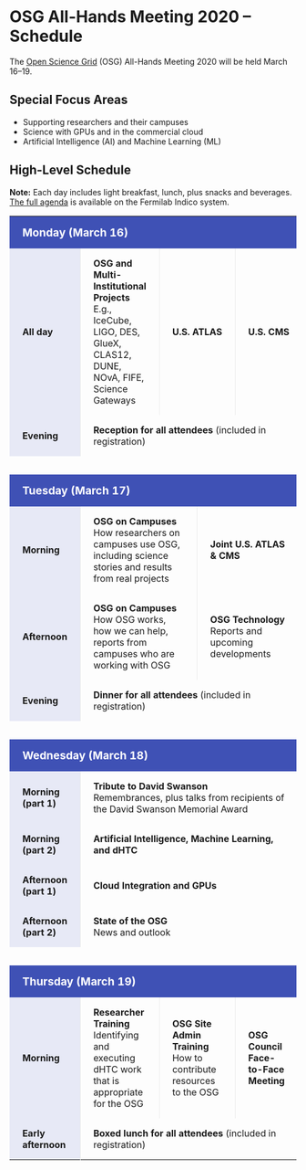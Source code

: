 # OSG All-Hands Meeting 2020 &ndash; Schedule

The [Open Science Grid](https://www.opensciencegrid.org) (OSG) All-Hands Meeting 2020 will be held March 16&ndash;19.

## Special Focus Areas

* Supporting researchers and their campuses
* Science with GPUs and in the commercial cloud
* Artificial Intelligence (AI) and Machine Learning (ML)

## High-Level Schedule

**Note:** Each day includes light breakfast, lunch, plus snacks and beverages.
[The full agenda](https://indico.fnal.gov/event/22127/timetable/) is available on the Fermilab Indico system.

<style>
  #osg p { margin: 0; }
  #osg td { padding: 1.0rem 1.4rem; }
  #osg td.osg-timeperiod { font-weight: bold; background-color: #E7E9F6; }
  #osg td.osg-dayofweek { font-weight: bold; background-color: #3F51B5; color: white; font-size: larger; }
  #osg td+td { border-left: 1px solid rgba(0, 0, 0, 0.07); }
  #osg p.osg-blockhead { font-weight: bold; }
  #osg .plain { font-weight: normal; }
</style>

<table id="osg">
  <tr class="osg-banner">
    <td class="osg-dayofweek" colspan="7">Monday (March 16)</td>
  </tr>
  <tr>
    <td class="osg-timeperiod" width="20%"><p>All day</p></td>
    <td class="osg-timeblock" colspan="2" width="27%">
      <p class="osg-blockhead">OSG and Multi-Institutional Projects</p>
      <p class="osg-blockdetail">E.g., IceCube, LIGO, DES, GlueX, CLAS12, DUNE, NOvA, FIFE, Science Gateways</p>
    </td>
    <td class="osg-timeblock" colspan="2" width="26%">
      <p class="osg-blockhead">U.S.&nbsp;ATLAS</p>
    </td>
    <td class="osg-timeblock" colspan="2" width="26%">
      <p class="osg-blockhead">U.S.&nbsp;CMS</p>
    </td>
  </tr>
  <tr>
    <td class="osg-timeperiod" width="20%"><p>Evening</p></td>
    <td class="osg-timeblock" colspan="6" width="80%">
      <p class="osg-blockhead">Reception for all attendees <span class="plain">(included in registration)</span></p>
    </td>
  </tr>
  <tr><td colspan="7" height="10px"></td></tr>
  <tr class="osg-banner">
    <td class="osg-dayofweek" colspan="7">Tuesday (March 17)</td>
  </tr>
  <tr>
    <td class="osg-timeperiod" width="20%"><p>Morning</p></td>
    <td class="osg-timeblock" colspan="3" width="40%">
      <p class="osg-blockhead">OSG on Campuses</p>
      <p class="osg-blockdetail">How researchers on campuses use OSG, including science stories and results from real projects</p>
    </td>
    <td class="osg-timeblock" colspan="3" width="40%">
      <p class="osg-blockhead">Joint U.S.&nbsp;ATLAS &amp; CMS</p>
    </td>
  </tr>
  <tr>
    <td class="osg-timeperiod" width="20%"><p>Afternoon</p></td>
    <td class="osg-timeblock" colspan="3" width="40%">
      <p class="osg-blockhead">OSG on Campuses</p>
      <p class="osg-blockdetail">How OSG works, how we can help, reports from campuses who are working with OSG</p>
    </td>
    <td class="osg-timeblock" colspan="3" width="40%">
      <p class="osg-blockhead">OSG Technology</p>
      <p class="osg-blockdetail">Reports and upcoming developments</p>
    </td>
  </tr>
  <tr>
    <td class="osg-timeperiod" width="20%"><p>Evening</p></td>
    <td class="osg-timeblock" colspan="6" width="80%">
      <p class="osg-blockhead">Dinner for all attendees <span class="plain">(included in registration)</span></p>
    </td>
  </tr>
  <tr><td colspan="7" height="10px"></td></tr>
  <tr class="osg-banner">
    <td class="osg-dayofweek" colspan="7">Wednesday (March 18)</td>
  </tr>
  <tr>
    <td class="osg-timeperiod" width="20%"><p>Morning (part 1)</p></td>
    <td class="osg-timeblock" colspan="6" width="80%">
      <p class="osg-blockhead">Tribute to David Swanson</p>
      <p class="osg-blockdetail">Remembrances, plus talks from recipients of the David Swanson Memorial Award</p>
    </td>
  </tr>
  <tr>
    <td class="osg-timeperiod" width="20%"><p>Morning (part 2)</p></td>
    <td class="osg-timeblock" colspan="6" width="80%">
      <p class="osg-blockhead">Artificial Intelligence, Machine Learning, and dHTC</p>
    </td>
  </tr>
  <tr>
    <td class="osg-timeperiod" width="20%"><p>Afternoon (part 1)</p></td>
    <td class="osg-timeblock" colspan="6" width="80%">
      <p class="osg-blockhead">Cloud Integration and GPUs</p>
    </td>
  </tr>
  <tr>
    <td class="osg-timeperiod" width="20%"><p>Afternoon (part 2)</p></td>
    <td class="osg-timeblock" colspan="6" width="80%">
      <p class="osg-blockhead">State of the OSG</p>
      <p class="osg-blockdetail">News and outlook</p>
    </td>
  </tr>
  <tr><td colspan="7" height="10px"></td></tr>
  <tr class="osg-banner">
    <td class="osg-dayofweek" colspan="7">Thursday (March 19)</td>
  </tr>
  <tr>
    <td class="osg-timeperiod" width="20%"><p>Morning</p></td>
    <td class="osg-timeblock" colspan="2" width="27%">
      <p class="osg-blockhead">Researcher Training</p>
      <p class="osg-blockdetail">Identifying and executing dHTC work that is appropriate for the OSG</p>
    </td>
    <td class="osg-timeblock" colspan="2" width="26%">
      <p class="osg-blockhead">OSG Site Admin Training</p>
      <p class="osg-blockdetail">How to contribute resources to the OSG</p>
    </td>
    <td class="osg-timeblock" colspan="2" width="26%">
      <p class="osg-blockhead">OSG Council Face-to-Face Meeting</p>
    </td>
  </tr>
  <tr>
    <td class="osg-timeperiod" width="20%"><p>Early afternoon</p></td>
    <td class="osg-timeblock" colspan="6" width="80%">
      <p class="osg-blockhead">Boxed lunch for all attendees <span class="plain">(included in registration)</span></p>
    </td>
  </tr>
</table>
